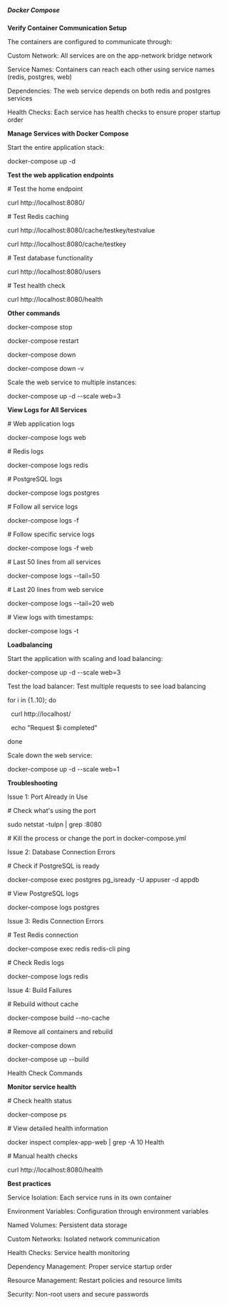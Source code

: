 ##### Docker Compose



**Verify Container Communication Setup**



The containers are configured to communicate through:

Custom Network: All services are on the app-network bridge network

Service Names: Containers can reach each other using service names (redis, postgres, web)

Dependencies: The web service depends on both redis and postgres services

Health Checks: Each service has health checks to ensure proper startup order



**Manage Services with Docker Compose**



Start the entire application stack:

docker-compose up -d



**Test the web application endpoints**



\# Test the home endpoint

curl http://localhost:8080/



\# Test Redis caching

curl http://localhost:8080/cache/testkey/testvalue

curl http://localhost:8080/cache/testkey



\# Test database functionality

curl http://localhost:8080/users



\# Test health check

curl http://localhost:8080/health



**Other commands**



docker-compose stop

docker-compose restart

docker-compose down

docker-compose down -v



Scale the web service to multiple instances:

docker-compose up -d --scale web=3



**View Logs for All Services**



\# Web application logs

docker-compose logs web



\# Redis logs

docker-compose logs redis



\# PostgreSQL logs

docker-compose logs postgres



\# Follow all service logs

docker-compose logs -f



\# Follow specific service logs

docker-compose logs -f web



\# Last 50 lines from all services

docker-compose logs --tail=50



\# Last 20 lines from web service

docker-compose logs --tail=20 web



\# View logs with timestamps:

docker-compose logs -t



**Loadbalancing**



Start the application with scaling and load balancing:

docker-compose up -d --scale web=3



Test the load balancer: Test multiple requests to see load balancing

for i in {1..10}; do

&nbsp; curl http://localhost/

&nbsp; echo "Request $i completed"

done



Scale down the web service:

docker-compose up -d --scale web=1



**Troubleshooting** 



Issue 1: Port Already in Use



\# Check what's using the port

sudo netstat -tulpn | grep :8080



\# Kill the process or change the port in docker-compose.yml



Issue 2: Database Connection Errors



\# Check if PostgreSQL is ready

docker-compose exec postgres pg\_isready -U appuser -d appdb



\# View PostgreSQL logs

docker-compose logs postgres



Issue 3: Redis Connection Errors



\# Test Redis connection

docker-compose exec redis redis-cli ping



\# Check Redis logs

docker-compose logs redis



Issue 4: Build Failures



\# Rebuild without cache

docker-compose build --no-cache



\# Remove all containers and rebuild

docker-compose down

docker-compose up --build

Health Check Commands



**Monitor service health**



\# Check health status

docker-compose ps



\# View detailed health information

docker inspect complex-app-web | grep -A 10 Health



\# Manual health checks

curl http://localhost:8080/health





**Best practices**



Service Isolation: Each service runs in its own container

Environment Variables: Configuration through environment variables

Named Volumes: Persistent data storage

Custom Networks: Isolated network communication

Health Checks: Service health monitoring

Dependency Management: Proper service startup order

Resource Management: Restart policies and resource limits

Security: Non-root users and secure passwords





